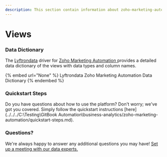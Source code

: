 ```yaml
---
description: This section contain information about zoho-marketing-automation connector views information
---
```


# Views

### Data Dictionary

The [Lyftrondata](https://www.lyftrondata.com/) driver for [Zoho Marketing Automation](None/)[ ](https://www.lyftrondata.com/integration/zoho-marketing-automation/)provides a detailed data dictionary of the views with data types and column names.

{% embed url="None" %}
Lyftrondata Zoho Marketing Automation Data Dictionary
{% endembed %}

### Quickstart Steps

Do you have questions about how to use the platform? Don't worry; we've got you covered. Simply follow the quickstart instructions [here](../../../C:\Testing\GitBook Automation\business-analytics/zoho-marketing-automation/quickstart-steps.md).

### Questions? <a href="#questions" id="questions"></a>

We're always happy to answer any additional questions you may have! [Set up a meeting with our data experts.](https://www.lyftrondata.com/book-a-meeting/)



